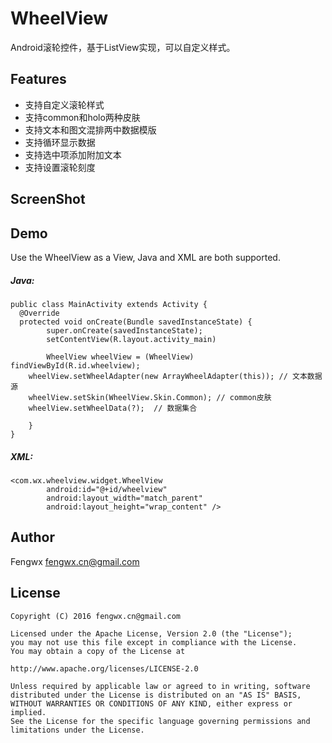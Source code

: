 # WheelView
Android滚轮控件，基于ListView实现，可以自定义样式。

Features
--
* 支持自定义滚轮样式
* 支持common和holo两种皮肤
* 支持文本和图文混排两中数据模版
* 支持循环显示数据
* 支持选中项添加附加文本
* 支持设置滚轮刻度

ScreenShot
--


Demo
--
Use the WheelView as a View, Java and XML are both supported.

##### Java:
    public class MainActivity extends Activity {
      @Override
      protected void onCreate(Bundle savedInstanceState) {
		    super.onCreate(savedInstanceState);
		    setContentView(R.layout.activity_main)
		    
		    WheelView wheelView = (WheelView) findViewById(R.id.wheelview);
        wheelView.setWheelAdapter(new ArrayWheelAdapter(this)); // 文本数据源
        wheelView.setSkin(WheelView.Skin.Common); // common皮肤
        wheelView.setWheelData(?);  // 数据集合
        
	    }
    }

##### XML:
    <com.wx.wheelview.widget.WheelView
            android:id="@+id/wheelview"
            android:layout_width="match_parent"
            android:layout_height="wrap_content" />

Author
--
Fengwx   fengwx.cn@gmail.com

License
--
    Copyright (C) 2016 fengwx.cn@gmail.com

    Licensed under the Apache License, Version 2.0 (the "License");
    you may not use this file except in compliance with the License.
    You may obtain a copy of the License at
    
    http://www.apache.org/licenses/LICENSE-2.0
    
    Unless required by applicable law or agreed to in writing, software
    distributed under the License is distributed on an "AS IS" BASIS,
    WITHOUT WARRANTIES OR CONDITIONS OF ANY KIND, either express or implied.
    See the License for the specific language governing permissions and
    limitations under the License.

